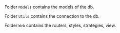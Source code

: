 Folder `Models` contains the models of the db.

Folder `Utils` contains the connection to the db.

Folder `Web` contains the routers, styles, strategies, view.
